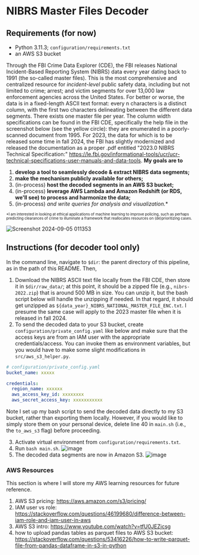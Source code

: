 # NIBRS Master Files Decoder 

## Requirements (for now)
- Python 3.11.3; `configuration/requirements.txt`
- an AWS S3 bucket

Through the FBI Crime Data Explorer (CDE), the FBI releases National Incident-Based Reporting System (NIBRS) data every year dating back to 1991 (the so-called master files). This is the most comprehensive and centralized resource for *incident-level* public safety data, including but not limited to crime; arrest; and victim segments for over 13,000 law enforcement agencies across the United States. For better or worse, the data is in a fixed-length ASCII text format: every n characters is a distinct column, with the first two characters delineating between the different data segments. There exists one master file per year. The column width specifications can be found in the FBI CDE, specifically the help file in the screenshot below (see the yellow circle): they are enumerated in a poorly-scanned document from 1995. For 2023, the data for which is to be released some time in fall 2024, the FBI has slightly modernized and released the documentation as a proper .pdf entitled "2023.0 NIBRS Technical Specification:" https://le.fbi.gov/informational-tools/ucr/ucr-technical-specifications-user-manuals-and-data-tools. **My goals are to**
1. **develop a tool to seamlessly decode \& extract NIBRS data segments;**
2. **make the mechanism publicly available for others;**
3. (in-process) **host the decoded segments in an AWS S3 bucket;**
4. (in-process) **leverage AWS Lambda and Amazon Redshift (or RDS, we'll see) to process and harmonize the data;**
5. (in-process) **and write queries for analysis* and visualization.**

<sup><sub>*I am interested in looking at ethical applications of machine learning to improve policing, such as perhaps predicting clearances of crime to illuminate a framework that reallocates resources on (de)prioritizing cases.</sub></sup>

![Screenshot 2024-09-05 011353](https://github.com/user-attachments/assets/6a2cb0be-3eb4-43df-893a-8c4768189c79)

## Instructions (for decoder tool only)
In the command line, navigate to `$dir`: the parent directory of this pipeline, as in the path of this README. Then,
1. Download the NIBRS ASCII text file locally from the FBI CDE, then store it in `$dir/raw_data/`; at this point, it should be a zipped file (e.g., `nibrs-2022.zip`) that is around 500 MB in size. You can unzip it, but the bash script below will handle the unzipping if needed. In that regard, it should get unzipped as `${data_year}_NIBRS_NATIONAL_MASTER_FILE_ENC.txt`. I presume the same case will apply to the 2023 master file when it is released in fall 2024.
2. To send the decoded data to your S3 bucket, create `configuration/private_config.yaml` like below and make sure that the access keys are from an IAM user with the appropriate credentials/access. You can invoke them as environment variables, but you would have to make some slight modifications in `src/aws_s3_helper.py`.

```yaml
# configuration/private_config.yaml
bucket_name: xxxxx

credentials:
  region_name: xxxxxx
  aws_access_key_id: xxxxxxxx
  aws_secret_access_key: xxxxxxxxxxx
```

Note I set up my bash script to send the decoded data directly to my S3 bucket, rather than exporting them locally. However, if you would like to simply store them on your personal device, delete line 40 in `main.sh` (i.e., the `to_aws_s3` flag) before proceeding.

3. Activate virtual environment from `configuration/requirements.txt`. 
4. Run `bash main.sh`.
![image](https://github.com/teddythepooh/NIBRS-Master-Files-Decoder/blob/aws_integration/images/nibrs_decoder_implementation.png)
5. The decoded data segments are now in Amazon S3.
![image](https://github.com/teddythepooh/NIBRS-Master-Files-Decoder/blob/aws_integration/images/s3_bucket.png)

### AWS Resources
This section is where I will store my AWS learning resources for future reference.
1. AWS S3 pricing: https://aws.amazon.com/s3/pricing/
2. IAM user vs role: https://stackoverflow.com/questions/46199680/difference-between-iam-role-and-iam-user-in-aws
3. AWS S3 intro: https://www.youtube.com/watch?v=tfU0JEZjcsg
4. how to upload pandas tables as parquet files to AWS S3 bucket: https://stackoverflow.com/questions/53416226/how-to-write-parquet-file-from-pandas-dataframe-in-s3-in-python
